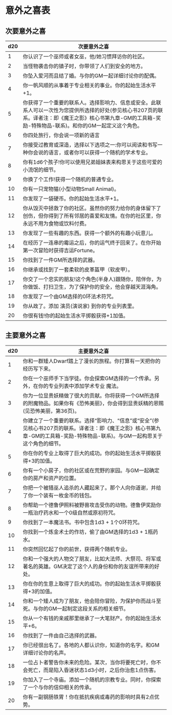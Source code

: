 # 意外之喜表

## 次要意外之喜

<table>
<thead>
<tr class="header">
<th>d20</th>
<th>次要意外之喜</th>
</tr>
</thead>
<tbody>
<tr class="odd">
<td>1</td>
<td>你认识了一个巫师或者女巫，他/她习惯拜访你的社区。</td>
</tr>
<tr class="even">
<td>2</td>
<td>当怪物袭击你的镇子时，你带领了人们到安全的地方。</td>
</tr>
<tr class="odd">
<td>3</td>
<td>你坠入爱河而且结了婚。与你的GM一起详细讨论你的配偶。</td>
</tr>
<tr class="even">
<td>4</td>
<td>你一帆风顺的从事着于专业相关的事业。你的起始生活水平+1。</td>
</tr>
<tr class="odd">
<td>5</td>
<td>你获得了一个重要的联系人。选择影响力、信息或安全。此联系人可以一次性为您提供所选择的好处(参见核心书207页的联系。译者注：即《魔王之影》核心书第九章-GM的工具箱-奖励-特殊物品-联系)。和你的GM一起定义这个角色。</td>
</tr>
<tr class="even">
<td>6</td>
<td>你四处旅行，你会说一项新的语言</td>
</tr>
<tr class="odd">
<td>7</td>
<td>你接受过教育或深造，选择以下选项之一:你可以阅读和书写一种你会说的语言，或者你可以获得一个随机的学术专业。</td>
</tr>
<tr class="even">
<td>8</td>
<td>你有1d6个孩子!你可以使用兄弟姐妹表来构思关于这些可爱的小流氓的细节。</td>
</tr>
<tr class="odd">
<td>9</td>
<td>你换了个工作!获得一个随机的普通专业。</td>
</tr>
<tr class="even">
<td>10</td>
<td>你有一只宠物猫(小型动物Small Animal)。</td>
</tr>
<tr class="odd">
<td>11</td>
<td>你发现了一袋硬币。你的起始生活水平+1。</td>
</tr>
<tr class="even">
<td>12</td>
<td>你从毁灭中拯救了你的社区。虽然你的努力给你的身体留下了创伤，但你得到了所有邻居的喜爱和友情。在你的社区里，你永远不用为食物或饮料付费。</td>
</tr>
<tr class="odd">
<td>13</td>
<td>你发现了一些有趣的东西。获得一个额外的有趣小玩意儿。</td>
</tr>
<tr class="even">
<td>14</td>
<td>在经历了一连串的霉运之后，你的运气终于回来了。在你开始第一次冒险时获得吉运Fortune。</td>
</tr>
<tr class="odd">
<td>15</td>
<td>你找到了一件GM所选择的武器。</td>
</tr>
<tr class="even">
<td>16</td>
<td>你继承或找到了一套柔软的皮革盔甲（软皮甲）。</td>
</tr>
<tr class="odd">
<td>17</td>
<td>你交了一个忠实的朋友!这个角色(半身人)跟随你，陪伴你，为你做饭、打扫卫生，为了保护你的安全，他会穿越天涯海角。</td>
</tr>
<tr class="even">
<td>18</td>
<td>你发现了一个由GM选择的0环法术符咒。</td>
</tr>
<tr class="odd">
<td>19</td>
<td>你从政了。添加 演员(演说家) 到你的专业列表里。</td>
</tr>
<tr class="even">
<td>20</td>
<td>你很有钱!你的起始生活水平掷骰获得+1加值。</td>
</tr>
</tbody>
</table>

## 主要意外之喜

<table>
<thead>
<tr class="header">
<th>d20</th>
<th>主要意外之喜</th>
</tr>
</thead>
<tbody>
<tr class="odd">
<td>1</td>
<td>你和一群矮人Dwarf踏上了漫长的旅程。你打算有一天把你的经历写下来。</td>
</tr>
<tr class="even">
<td>2</td>
<td>你在一个巫师手下当学徒。你会探索GM选择的一个传承。另外，在你的专业列表中添加学术专业
魔法。</td>
</tr>
<tr class="odd">
<td>3</td>
<td>你为一位显贵妖精做了很大的贡献。你将获得一个GM所选择的附魔物品。如果你有《恐怖美丽》，你会得到显贵妖精的恩赐(见恐怖美丽，第36页)。</td>
</tr>
<tr class="even">
<td>4</td>
<td>你建立了一个重要的联系。选择“影响力、“信息”或“安全”(参见核心书207页的联系。译者注：即《魔王之影》核心书第九章-GM的工具箱-奖励-特殊物品-联系)。与GM一起构思关于这个角色的细节。</td>
</tr>
<tr class="odd">
<td>5</td>
<td>你在你的专业上取得了巨大的成功。你的起始生活水平掷骰获得+3的加值。</td>
</tr>
<tr class="even">
<td>6</td>
<td>你有一个小房子，你的社区或在荒野的家园。与GM一起确定你的房产和资产的位置。</td>
</tr>
<tr class="odd">
<td>7</td>
<td>你把一个被猎巫人追杀的人藏起来了。那个人向你道谢，并给了你一个装有一枚金币的钱包。</td>
</tr>
<tr class="even">
<td>8</td>
<td>你帮助一个德鲁伊照料被野兽攻击受伤的动物。德鲁伊奖励你一瓶治疗药水和一个0级自然或原初符咒。</td>
</tr>
<tr class="odd">
<td>9</td>
<td>你找到了一本魔法书。书中包含1d3 + 1个0环符咒。</td>
</tr>
<tr class="even">
<td>10</td>
<td>你找到一个炼金术士的作坊，偷了由GM选择的1d3 + 1瓶药水。</td>
</tr>
<tr class="odd">
<td>11</td>
<td>你突然回忆起了你的前世，获得两个随机专业。</td>
</tr>
<tr class="even">
<td>12</td>
<td>你和一个强大的人物交了朋友，比如大法师、大祭司、将军或著名的英雄。GM决定了这个人的身份和你的友谊所带来的好处。</td>
</tr>
<tr class="odd">
<td>13</td>
<td>你在你的生意上取得了巨大的成功。你的起始生活水平掷骰获得+3的加值。</td>
</tr>
<tr class="even">
<td>14</td>
<td>你和一个矮人成为了朋友，他会陪你冒险，为保护你而战斗至死。与你的GM一起制定这段关系的相关细节。</td>
</tr>
<tr class="odd">
<td>15</td>
<td>你从一个有钱的亲戚那里继承了一大笔财产。你的起始生活水平+6。</td>
</tr>
<tr class="even">
<td>16</td>
<td>你找到了一件由自己选择的武器。</td>
</tr>
<tr class="odd">
<td>17</td>
<td>你已经很出名了。各地的人都认识你，知道你的名字。和GM详细讨论你的名声。</td>
</tr>
<tr class="even">
<td>18</td>
<td>一位占卜者警告你未来的危险。某次，当你将要死亡时，你不会死亡，而是陷入昏迷状态1d3小时，之后你治愈1点伤害。</td>
</tr>
<tr class="odd">
<td>19</td>
<td>你加入了一个寺庙。添加一个随机的宗教专业。同时，你探索了一个与你的信仰相关的传承。</td>
</tr>
<tr class="even">
<td>20</td>
<td>你有一副钢肠铁胃！你在抵抗疾病或毒药的影响时具有2点优势。</td>
</tr>
</tbody>
</table>
